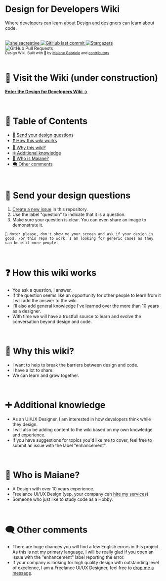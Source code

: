 # Design for Developers Wiki

Where developers can learn about Design and designers can learn about code.

<br>
 <a href="https://www.linkedin.com/in/sheisacreative/">
    <img alt="sheisacreative" src="https://img.shields.io/badge/-sheisacreative-4c3add?style=flat&logo=Linkedin&logoColor=white" />
  </a>
  <a href="https://github.com/sheisacreative/quack-quotes/commits/master">
   <img alt="GitHub last commit" src="https://img.shields.io/github/last-commit/sheisacreative/design-for-developers-wiki?color=4c3add">
  </a>
  <a href="https://github.com/sheisacreative/design-for-developers-wiki/stargazers">
    <img alt="Stargazers" src="https://img.shields.io/github/stars/sheisacreative/design-for-developers-wiki?color=4c3add&logo=github">
  </a>
  <img alt="GitHub Pull Requests" src="https://img.shields.io/github/issues-pr/sheisacreative/quack-quotes?color=4c3add" />

<br>
  <sub>Design Wiki. Built with 💛 by
    <a href="https://github.com/sheisacreative">Maiane Gabriele</a> and
    <a href="https://github.com/sheisacreative/quack-quotes/graphs/contributors">
      contributors
    </a>
  </sub>

<br>
<br>

# 🔗 Visit the Wiki (under construction)

[**Enter the Design for Developers Wiki →**](https://designwiki.sheisacreative.com/)

<br>

# 📌 Table of Contents

- [📩 Send your design questions](#-send-your-design-questions)
- [❓ How this wiki works](#-how-this-wiki-works)
- [🤔 Why this wiki?](#-why-this-wiki)
- [➕ Additional knowledge](#-additional-knowledge)
- [🤔 Who is Maiane?](#-who-is-maiane)
- [🗨️ Other comments](#-other-comments)

<br>

# 📩 Send your design questions

1. [Create a new issue](https://github.com/sheisacreative/design-for-developers-wiki/issues) in this repository.
2. Use the label "question" to indicate that it is a question.
3. Make sure your question is clear. You can even share an image to demonstrate it.

`🙊 Note: please, don't show me your screen and ask if your design is good. For this repo to work, I am looking for generic cases as they can benefit more people. `

<br>

# ❓ How this wiki works

- You ask a question, I answer.
- If the question seems like an opportunity for other people to learn from it I will add the answer to the wiki.
- I'll also add general knowledge I've learned over the more than 10 years as a designer.
- With time we will have a trustfull source to learn and evolve the conversation beyond design and code.

<br>

# 🤔 Why this wiki?

- I want to help to break the barriers between design and code.
- I have a lot to share.
- We can learn and grow together.

<br>

# ➕ Additional knowledge

- As an UI/UX Designer, I am interested in how developers think while they design.
- I will also be adding content to the wiki based on my own knowledge and experience.
- If you have suggestions for topics you'd like me to cover, feel free to submit an issue with the label "enhancement".

<br>

# 🤔 Who is Maiane?

- A Design with over 10 years experience.
- Freelance UI/UX Design (yep, your company can [hire my services](https://sheisacreative.com/))
- Someone who just like to study code as a Hobby.

<br>

# 🗨️ Other comments

- There are huge chances you will find a few English errors in this project. As this is not my primary language, I will be really glad if you open an issue with the "enhancement" label reporting the error.
- If your company is looking for high quality design with outstanding level of excelence, I am a Freelance UI/UX Designer, feel free to [drop me a message](https://sheisacreative.com/contact).
